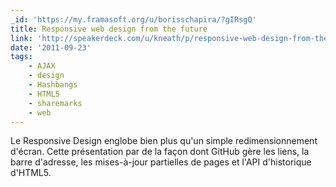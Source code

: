 ```yaml
---
_id: 'https://my.framasoft.org/u/borisschapira/?gIRsgQ'
title: Responsive web design from the future
link: 'http://speakerdeck.com/u/kneath/p/responsive-web-design-from-the-future'
date: '2011-09-23'
tags:
    - AJAX
    - design
    - Hashbangs
    - HTML5
    - sharemarks
    - web
---
```


<div class="markdown"><p>Le Responsive Design englobe bien plus qu'un simple redimensionnement d'écran. Cette présentation par de la façon dont GitHub gère les liens, la barre d'adresse, les mises-à-jour partielles de pages et l'API d'historique d'HTML5.
</p></div>
